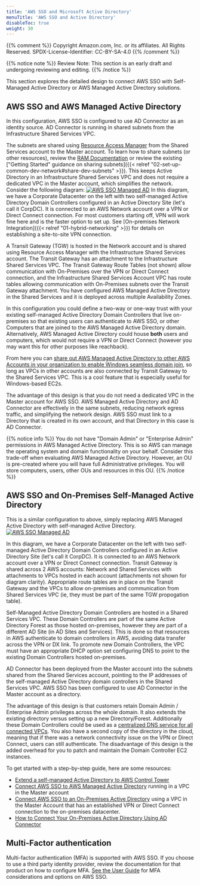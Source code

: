 ```yaml
---
title: 'AWS SSO and Microsoft Active Directory'
menuTitle: 'AWS SSO and Active Directory'
disableToc: true
weight: 30
---
```


{{% comment %}}
Copyright Amazon.com, Inc. or its affiliates. All Rights Reserved.
SPDX-License-Identifier: CC-BY-SA-4.0
{{% /comment %}}

{{% notice note %}}
Review Note: This section is an early draft and undergoing reviewing and editing.
{{% /notice %}}

This section explores the detailed design to connect AWS SSO with Self-Managed Active Directory or AWS Managed Active Directory solutions.

## AWS SSO and AWS Managed Active Directory
 
In this configuration, AWS SSO is configured to use AD Connector as an identity source. AD Connector is running in shared subnets from the Infrastructure Shared Services VPC. 

The subnets are shared using [Resource Access Manager](https://aws.amazon.com/ram/) from the Shared Services account to the Master account. To learn how to share subnets (or other resources), review the [RAM Documentation](https://docs.aws.amazon.com/ram/latest/userguide/getting-started-sharing.html) or review the existing ["Getting Started" guidance on sharing subnets]({{< relref "02-set-up-common-dev-network#share-dev-subnets" >}}). This keeps Active Directory in an Infrastructure Shared Services VPC and does not require a dedicated VPC in the Master account, which simplifies the network. Consider the following diagram:
[![AWS SSO Managed AD](/images/05-extend/02-federated-access-to-aws/awsssomad.png)](/images/05-extend/02-federated-access-to-aws/awsssomad.png)
In this diagram, we have a Corporate Datacenter on the left with two self-managed Active Directory Domain Controllers configured in an Active Directory Site (let's call it CorpDC). It is connected to an AWS Network account over a VPN or Direct Connect connection. For most customers starting off, VPN will work fine here and is the faster option to set up. See [On-premises Network Integration]({{< relref "01-hybrid-networking" >}}) for details on establishing a site-to-site VPN connection.

A Transit Gateway (TGW) is hosted in the Network account and is shared using Resource Access Manager with the Infrastructure Shared Services account. The Transit Gateway has an attachment to the Infrastructure Shared Services VPC. The Transit Gateway Route Tables (not shown) allow communication with On-Premises over the VPN or Direct Connect connection, and the Infrastructure Shared Services Account VPC has route tables allowing communication with On-Premises subnets over the Transit Gateway attachment. You have configured AWS Managed Active Directory in the Shared Services and it is deployed across multiple Availability Zones.

In this configuration you could define a two-way or one-way trust with your existing self-managed Active Directory Domain Controllers that live on-premises so that existing users can authenticate to AWS SSO, or other Computers that are joined to the AWS Managed Active Directory domain. Alternatively, AWS Managed Active Directory could house **both** users and computers, which would not require a VPN or Direct Connect (however you may want this for other purposes like reachback).

From here you can [share out AWS Managed Active Directory to other AWS Accounts in your organization to enable Windows seamless domain join](https://docs.aws.amazon.com/directoryservice/latest/admin-guide/ms_ad_tutorial_directory_sharing.html), so long as VPCs in other accounts are also connected by Transit Gateway to the Shared Services VPC. This is a cool feature that is especially useful for Windows-based EC2s.

The advantage of this design is that you do not need a dedicated VPC in the Master account for AWS SSO. AWS Managed Active Directory and AD Connector are effectively in the same subnets, reducing network egress traffic, and simplifying the network design. AWS SSO must link to a Directory that is created in its own account, and that Directory in this case is AD Connector.

{{% notice info %}}
You do not have "Domain Admin" or "Enterprise Admin" permissions in AWS Managed Active Directory. This is so AWS can manage the operating system and domain functionality on your behalf. Consider this trade-off when evaluating AWS Managed Active Directory. However, an OU is pre-created where you will have full Administrative privileges. You will store computers, users, other OUs and resources in this OU.
{{% /notice %}}

## AWS SSO and On-Premises Self-Managed Active Directory

This is a similar configuration to above, simply replacing AWS Managed Active Directory with self-managed Active Directory.
[![AWS SSO Managed AD](/images/05-extend/02-federated-access-to-aws/AWSSSO_AD.png)](/images/05-extend/02-federated-access-to-aws/AWSSSO_AD.png)

In this diagram, we have a Corporate Datacenter on the left with two self-managed Active Directory Domain Controllers configured in an Active Directory Site (let's call it CorpDC). It is connected to an AWS Network account over a VPN or Direct Connect connection. Transit Gateway is shared across 2 AWS accounts: Network and Shared Services with attachments to VPCs hosted in each account (attachments not shown for diagram clarity). Appropriate route tables are in place on the Transit Gateway and the VPCs to allow on-premises and communication from Shared Services VPC (ie, they must be part of the same TGW propogation table).

Self-Managed Active Directory Domain Controllers are hosted in a Shared Services VPC. These Domain Controllers are part of the same Active Directory Forest as those hosted on-premises, however they are part of a different AD Site (in AD Sites and Services). This is done so that resources in AWS authenticate to domain controllers in AWS, avoiding data transfer across the VPN or DX link. To promote new Domain Controllers, the VPC must have an appropriate DHCP option set configuring DNS to point to the existing Domain Controllers hosted on-premises.

AD Connector has been deployed from the Master account into the subnets shared from the Shared Services account, pointing to the IP addresses of the self-managed Active Directory domain controllers in the Shared Services VPC. AWS SSO has been configured to use AD Connector in the Master account as a directory.

The advantage of this design is that customers retain Domain Admin / Enterprise Admin privileges across the whole domain. It also extends the existing directory versus setting up a new Directory/Forest. Additionally these Domain Controllers could be used as a [centralized DNS service for all connected VPCs](https://aws.amazon.com/blogs/security/simplify-dns-management-in-a-multiaccount-environment-with-route-53-resolver/). You also have a second copy of the directory in the cloud, meaning that if there was a network connectivity issue on the VPN or Direct Connect, users can still authenticate.
The disadvantage of this design is the added overhead for you to patch and maintain the Domain Controller EC2 instances.

To get started with a step-by-step guide, here are some resources:
* [Extend a self-managed Active Directory to AWS Control Tower](https://aws.amazon.com/blogs/mt/extend-a-self-managed-active-directory-to-aws-control-tower/)
* [Connect AWS SSO to AWS Managed Active Directory](https://docs.aws.amazon.com/singlesignon/latest/userguide/connectawsad.html) running in a VPC in the Master account
* [Connect AWS SSO to an On-Premises Active Directory](https://docs.aws.amazon.com/singlesignon/latest/userguide/connectonpremad.html) using a VPC in the Master Account that has an established VPN or Direct Connect connection to the on-premises datacenter.
* [How to Connect Your On-Premises Active Directory Using AD Connector](https://aws.amazon.com/blogs/security/how-to-connect-your-on-premises-active-directory-to-aws-using-ad-connector/)

## Multi-Factor authentication

Multi-factor authentication (MFA) is supported with AWS SSO. If you choose to use a third party identity provider, review the documentation for that product on how to configure MFA. [See the User Guide](https://docs.aws.amazon.com/singlesignon/latest/userguide/enable-mfa.html) for MFA considerations and options on AWS SSO.
